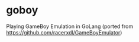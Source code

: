 # goboy
Playing GameBoy Emulation in GoLang (ported from https://github.com/racerxdl/GameBoyEmulator)
